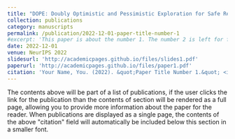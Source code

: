 ```yaml
---
title: "DOPE: Doubly Optimistic and Pessimistic Exploration for Safe Reinforcement Learning, A Bura, A HasanzadeZonuzy, D Kalathil, S Shakkottai, Jean-Francois Chamberland"
collection: publications
category: manuscripts
permalink: /publication/2022-12-01-paper-title-number-1
#excerpt: 'This paper is about the number 1. The number 2 is left for future work.'
date: 2022-12-01
venue: NeurIPS 2022
slidesurl: 'http://academicpages.github.io/files/slides1.pdf'
paperurl: 'http://academicpages.github.io/files/paper1.pdf'
citation: 'Your Name, You. (2022). &quot;Paper Title Number 1.&quot; <i>Journal 1</i>. 1(1).'
---
```


The contents above will be part of a list of publications, if the user clicks the link for the publication than the contents of section will be rendered as a full page, allowing you to provide more information about the paper for the reader. When publications are displayed as a single page, the contents of the above "citation" field will automatically be included below this section in a smaller font.
